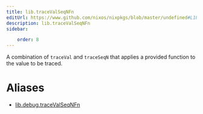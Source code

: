 ```yaml
---
title: lib.traceValSeqNFn
editUrl: https://www.github.com/nixos/nixpkgs/blob/master/undefined#L184C5
description: lib.traceValSeqNFn
sidebar:

    order: 8
---
```


A combination of `traceVal` and `traceSeqN` that applies a
provided function to the value to be traced.


# Aliases

- [lib.debug.traceValSeqNFn](/nix-doc-comments/reference/lib/debug/lib-debug-tracevalseqnfn)


